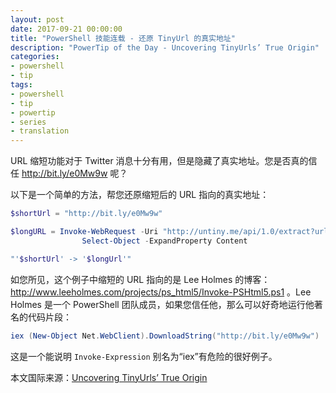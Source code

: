 ```yaml
---
layout: post
date: 2017-09-21 00:00:00
title: "PowerShell 技能连载 - 还原 TinyUrl 的真实地址"
description: "PowerTip of the Day - Uncovering TinyUrls’ True Origin"
categories:
- powershell
- tip
tags:
- powershell
- tip
- powertip
- series
- translation
---
```

URL 缩短功能对于 Twitter 消息十分有用，但是隐藏了真实地址。您是否真的信任 http://bit.ly/e0Mw9w 呢？

以下是一个简单的方法，帮您还原缩短后的 URL 指向的真实地址：

```powershell
$shortUrl = "http://bit.ly/e0Mw9w"

$longURL = Invoke-WebRequest -Uri "http://untiny.me/api/1.0/extract?url=$shortUrl&format=text" -UseBasicParsing |
                Select-Object -ExpandProperty Content

"'$shortUrl' -> '$longUrl'"
```

如您所见，这个例子中缩短的 URL 指向的是 Lee Holmes 的博客：http://www.leeholmes.com/projects/ps_html5/Invoke-PSHtml5.ps1 。Lee Holmes 是一个 PowerShell 团队成员，如果您信任他，那么可以好奇地运行他著名的代码片段：

```powershell
iex (New-Object Net.WebClient).DownloadString("http://bit.ly/e0Mw9w")
```

这是一个能说明 `Invoke-Expression` 别名为“iex”有危险的很好例子。

<!--more-->
本文国际来源：[Uncovering TinyUrls’ True Origin](http://community.idera.com/powershell/powertips/b/tips/posts/uncovering-tinyurls-true-origin)

